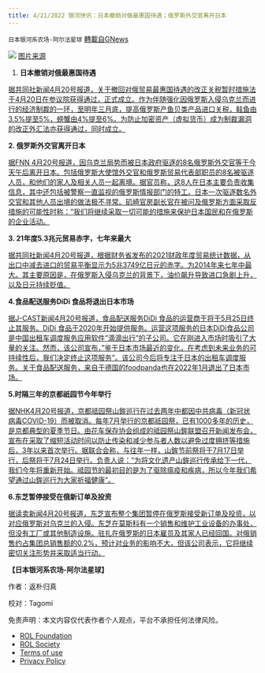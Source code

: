 ```yaml
---
title: 4/21/2022 银河快讯：日本撤销对俄最惠国待遇；俄罗斯外交官离开日本
---
```

`日本银河系农场-阿尔法星球` [轉載自GNews](https://gnews.org/zh-hans/2386541/)

![](https://assets.gnews.org/wp-content/uploads/2022/04/C4NNQI6FTFLYNFLLG6V4H3OUTU-scaled.jpeg)
[图片来源](https://www.sankei.com/article/20220420-ZVAZ4VJRRZKATGAD66DJQ6UKEE/)

1. **日本撤销对俄最惠国待遇**


[据共同社新闻4月20号报道，关于撤回对俄贸易最惠国待遇的改正关税暂时措施法于4月20日在参议院获得通过，正式成立。作为伴随强化因俄罗斯入侵乌克兰而进行的经济制裁的一环，至明年三月底，提高俄罗斯产鱼贝类产品进口关税，鲑鱼由3.5%提至5%，螃蟹由4%提至6%。为防止加密资产（虚拟货币）成为制裁漏洞的改正外汇法亦获得通过，同时成立。](https://news.yahoo.co.jp/articles/822c12ce60a10a7fb249268768ea2d4460721d5f)

**2. 俄罗斯外交官离开日本**

[据FNN 4月20号报道，因乌克兰局势而被日本政府驱逐的8名俄罗斯外交官等于今天午后离开日本。包括俄罗斯大使馆外交官和俄罗斯贸易代表部职员的8名被驱逐人员，和他们的家人及相关人员一起离境。据官员称，这8人在日本主要负责收集信息，其中还包括被警察一直监视的俄罗斯情报部门的特工。日本一次驱逐数名外交官和其他人员出境的做法极不寻常。矶崎官房副长官在被问及俄罗斯方面采取反措施的可能性时称：”我们将继续采取一切可能的措施来保护日本国民和在俄罗斯的企业活动。](https://news.yahoo.co.jp/articles/bcebba4d0f49b08f59c3a5fd80bc355ba24a7e49)

**3. 21年度5.3兆元贸易赤字，七年来最大**

[据共同社新闻4月20号报道，根据财务省发布的2021财政年度贸易统计数据，从出口中减去进口的贸易平衡显示为5兆3749亿日元的赤字。为2014年来七年中最大。其主要原因是，在俄罗斯入侵乌克兰的背景下，油价飙升导致进口急剧上升，以及日元持续贬值。](https://news.yahoo.co.jp/articles/97fb8e3034929d92fbf635c39a98407881c5fff0)

**4.食品配送服务DiDi 食品将退出日本市场**

[据J-CAST新闻4月20号报道，食品配送服务DiDi 食品的运营商于将于5月25日终止其服务。DiDi 食品于2020年开始提供服务。运营这项服务的日本DiDi食品公司是中国出租车调度服务应用软件”滴滴出行”的子公司。它在刚进入市场时吸引了大量的关注。然而，该公司宣布，”鉴于日本市场最近的变化，在考虑到未来业务的可持续性后，我们决定终止这项服务”。该公司今后将专注于日本的出租车调度服务。关于食品配送服务，来自于德国的foodpanda也在2022年1月退出了日本市场。](https://news.yahoo.co.jp/articles/acc3e2ab83b237dc94fe54047dbb4fdb82793d76)

**5.时隔三年的京都祇园节今年举行**

[据NHK4月20号报道，京都祗园祭山鉾巡行在过去两年中都因中共病毒（新冠状病毒COVID-19）而被取消。每年7月举行的京都祇园祭，已有1000多年的历史，是京都典型的夏季节日。由花车保存协会组成的祗园祭山鉾联盟召开新闻发布会，宣布在采取了缩短活动时间以防止传染和减少参与者人数以避免过度拥挤等措施后，3年以来首次举行。据联合会称，与往年一样，山鉾节前祭将于7月17日举行，后祭将于7月24日举行。负责人说：”为将文化遗产山鉾巡行传承给下一代，我们今年将重新开始。祗园节的最初目的是为了驱除瘟疫和疾病，所以今年我们希望通过山鉾巡行为大家祈福健康”。](https://www3.nhk.or.jp/news/html/20220420/k10013591171000.html)

**6.东芝暂停接受在俄新订单及投资**

[据读卖新闻4月20号报道，东芝宣布整个集团暂停在俄罗斯接受新订单及投资，以对应俄罗斯对乌克兰的入侵。东芝在莫斯科有一个销售和维护工业设备的办事处，但没有工厂或其他制造设施。驻扎在俄罗斯的日本雇员及其家人已经回国。对俄销售约占集团总销售额的0.2%，预计对业务的影响不大，但该公司表示，它将继续密切关注形势并采取适当行动。](https://news.yahoo.co.jp/articles/67d737f14efee5546e752debba9269f02446679a)

**【日本银河系农场-阿尔法星球】**

作者：返朴归真

校对：Tagomi

 

免责声明：本文内容仅代表作者个人观点，平台不承担任何法律风险。

- [ROL Foundation](https://rolfoundation.org/)
- [ROL Society](https://rolsociety.org/)
- [Terms of use](https://gnews.org/terms-of-use-3/)
- [Privacy Policy](https://gnews.org/privacy-policy/)
